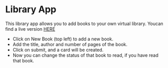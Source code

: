 # Library App

This library app allows you to add books to your own virtual library.
Youcan find a live version [HERE](https://library-app.now.sh/)

- Click on New Book (top left) to add a new book.
- Add the title, author and number of pages of the book.
- Click on submit, and a card will be created.
- Now you can change the status of that book to read, if you have read that book.
